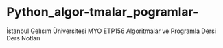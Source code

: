 # Python_algor-tmalar_pogramlar-
İstanbul Gelısım Üniversitesi MYO ETP156 Algoritmalar ve Programla Dersi Ders Notları
